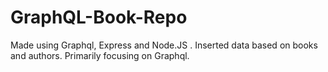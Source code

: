 # GraphQL-Book-Repo
Made using Graphql, Express and Node.JS . Inserted data based on books and authors. Primarily focusing on Graphql.
